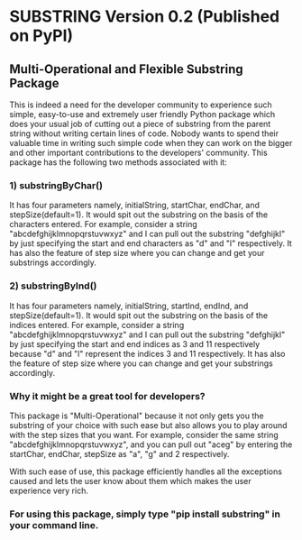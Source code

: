# SUBSTRING Version 0.2 (Published on PyPI)

## Multi-Operational and Flexible Substring Package

This is indeed a need for the developer community to experience such simple, easy-to-use and extremely user friendly Python package which does your usual job of cutting out a piece of substring from the parent string without writing certain lines of code. Nobody wants to spend their valuable time in writing such simple code when they can work on the bigger and other important contributions to the developers' community. This package has the following two methods associated with it:

### 1) substringByChar() 
It has four parameters namely, initialString, startChar, endChar, and stepSize(default=1). It would spit out the substring on the basis of the characters entered. For example, consider a string "abcdefghijklmnopqrstuvwxyz" and I can pull out the substring "defghijkl" by just specifying the start and end characters as "d" and "l" respectively. It has also the feature of step size where you can change and get your substrings accordingly.

### 2) substringByInd() 
It has four parameters namely, initialString, startInd, endInd, and stepSize(default=1). It would spit out the substring on the basis of the indices entered. For example, consider a string "abcdefghijklmnopqrstuvwxyz" and I can pull out the substring "defghijkl" by just specifying the start and end indices as 3 and 11 respectively because "d" and "l" represent the indices 3 and 11 respectively. It has also the feature of step size where you can change and get your substrings accordingly.

### Why it might be a great tool for developers?
This package is "Multi-Operational" because it not only gets you the substring of your choice with such ease but also allows you to play around with the step sizes that you want. For example, consider the same string "abcdefghijklmnopqrstuvwxyz", and you can pull out "aceg" by entering the startChar, endChar, stepSize as "a", "g" and 2 respectively.

With such ease of use, this package efficiently handles all the exceptions caused and lets the user know about them which makes the user experience very rich.

### For using this package, simply type "pip install substring" in your command line.
